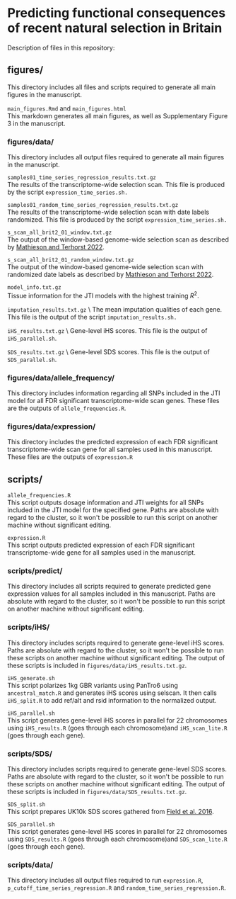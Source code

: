# Predicting functional consequences of recent natural selection in Britain 

Description of files in this repository:

## figures/

This directory includes all files and scripts required to generate all main figures in the manuscript. 

`main_figures.Rmd` and `main_figures.html` \
This markdown generates all main figures, as well as Supplementary Figure 3 in the manuscript. 

### figures/data/

This directory includes all output files required to generate all main figures in the manuscript. 

`samples01_time_series_regression_results.txt.gz` \
The results of the transcriptome-wide selection scan. This file is produced by the script `expression_time_series.sh.`

`samples01_random_time_series_regression_results.txt.gz` \
The results of the transcriptome-wide selection scan with date labels randomized. This file is produced by the script `expression_time_series.sh.`

`s_scan_all_brit2_01_window.txt.gz` \
The output of the window-based genome-wide selection scan as described by [Mathieson and Terhorst 2022](https://genome.cshlp.org/content/32/11-12/2057). 

`s_scan_all_brit2_01_random_window.txt.gz` \
The output of the window-based genome-wide selection scan with randomized date labels as described by [Mathieson and Terhorst 2022](https://genome.cshlp.org/content/32/11-12/2057). 

`model_info.txt.gz` \
Tissue information for the JTI models with the highest training $R^2$. 

`imputation_results.txt.gz` \ 
The mean imputation qualities of each gene. This file is the output of the script `imputation_results.sh.` 

`iHS_results.txt.gz` \ 
Gene-level iHS scores. This file is the output of `iHS_parallel.sh`.

`SDS_results.txt.gz` \ 
Gene-level SDS scores. This file is the output of `SDS_parallel.sh`.

### figures/data/allele_frequency/

This directory includes information regarding all SNPs included in the JTI model for all FDR significant transcriptome-wide scan genes. These files are the outputs of `allele_frequencies.R`. 

### figures/data/expression/

This directory includes the predicted expression of each FDR significant transcriptome-wide scan gene for all samples used in this manuscript. These files are the outputs of `expression.R`

## scripts/

`allele_frequencies.R` \
This script outputs dosage information and JTI weights for all SNPs included in the JTI model for the specified gene. Paths are absolute with regard to the cluster, so it won't be possible to run this script on another machine without significant editing.

`expression.R` \
This script outputs predicted expression of each FDR significant transcriptome-wide gene for all samples used in the manuscript. 

### scripts/predict/

This directory includes all scripts required to generate predicted gene expression values for all samples included in this manuscript. Paths are absolute with regard to the cluster, so it won't be possible to run this script on another machine without significant editing.






### scripts/iHS/

This directory includes scripts required to generate gene-level iHS scores. Paths are absolute with regard to the cluster, so it won't be possible to run these scripts on another machine without significant editing. The output of these scripts is included in `figures/data/iHS_results.txt.gz`. 

`iHS_generate.sh` \
This script polarizes 1kg GBR variants using PanTro6 using `ancestral_match.R` and generates iHS scores using selscan. It then calls `iHS_split.R` to add ref/alt and rsid information to the normalized output. 

`iHS_parallel.sh` \
This script generates gene-level iHS scores in parallel for 22 chromosomes using `iHS_results.R` (goes through each chromosome)and `iHS_scan_lite.R` (goes through each gene).

### scripts/SDS/

This directory includes scripts required to generate gene-level SDS scores. Paths are absolute with regard to the cluster, so it won't be possible to run these scripts on another machine without significant editing. The output of these scripts is included in `figures/data/SDS_results.txt.gz`. 

`SDS_split.sh` \
This script prepares UK10k SDS scores gathered from [Field et al. 2016](https://www.science.org/doi/10.1126/science.aag0776?url_ver=Z39.88-2003&rfr_id=ori:rid:crossref.org&rfr_dat=cr_pub%20%200pubmed). 

`SDS_parallel.sh` \
This script generates gene-level iHS scores in parallel for 22 chromosomes using `SDS_results.R` (goes through each chromosome)and `SDS_scan_lite.R` (goes through each gene).

### scripts/data/

This directory includes all output files required to run `expression.R`, `p_cutoff_time_series_regression.R` and `random_time_series_regression.R`. 


